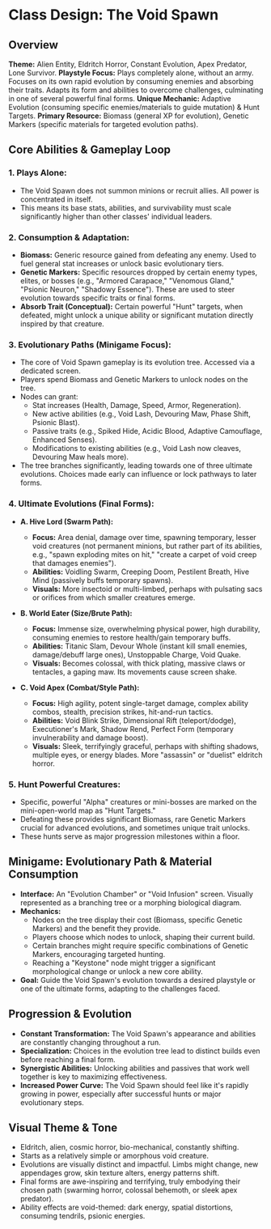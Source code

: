 # Class Design: The Void Spawn

## Overview

**Theme:** Alien Entity, Eldritch Horror, Constant Evolution, Apex Predator, Lone Survivor.
**Playstyle Focus:** Plays completely alone, without an army. Focuses on its own rapid evolution by consuming enemies and absorbing their traits. Adapts its form and abilities to overcome challenges, culminating in one of several powerful final forms.
**Unique Mechanic:** Adaptive Evolution (consuming specific enemies/materials to guide mutation) & Hunt Targets.
**Primary Resource:** Biomass (general XP for evolution), Genetic Markers (specific materials for targeted evolution paths).

## Core Abilities & Gameplay Loop

### 1. Plays Alone:
* The Void Spawn does not summon minions or recruit allies. All power is concentrated in itself.
* This means its base stats, abilities, and survivability must scale significantly higher than other classes' individual leaders.

### 2. Consumption & Adaptation:
* **Biomass:** Generic resource gained from defeating any enemy. Used to fuel general stat increases or unlock basic evolutionary tiers.
* **Genetic Markers:** Specific resources dropped by certain enemy types, elites, or bosses (e.g., "Armored Carapace," "Venomous Gland," "Psionic Neuron," "Shadowy Essence"). These are used to steer evolution towards specific traits or final forms.
* **Absorb Trait (Conceptual):** Certain powerful "Hunt" targets, when defeated, might unlock a unique ability or significant mutation directly inspired by that creature.

### 3. Evolutionary Paths (Minigame Focus):
* The core of Void Spawn gameplay is its evolution tree. Accessed via a dedicated screen.
* Players spend Biomass and Genetic Markers to unlock nodes on the tree.
* Nodes can grant:
    * Stat increases (Health, Damage, Speed, Armor, Regeneration).
    * New active abilities (e.g., Void Lash, Devouring Maw, Phase Shift, Psionic Blast).
    * Passive traits (e.g., Spiked Hide, Acidic Blood, Adaptive Camouflage, Enhanced Senses).
    * Modifications to existing abilities (e.g., Void Lash now cleaves, Devouring Maw heals more).
* The tree branches significantly, leading towards one of three ultimate evolutions. Choices made early can influence or lock pathways to later forms.

### 4. Ultimate Evolutions (Final Forms):

* **A. Hive Lord (Swarm Path):**
    * **Focus:** Area denial, damage over time, spawning temporary, lesser void creatures (not permanent minions, but rather part of its abilities, e.g., "spawn exploding mites on hit," "create a carpet of void creep that damages enemies").
    * **Abilities:** Voidling Swarm, Creeping Doom, Pestilent Breath, Hive Mind (passively buffs temporary spawns).
    * **Visuals:** More insectoid or multi-limbed, perhaps with pulsating sacs or orifices from which smaller creatures emerge.

* **B. World Eater (Size/Brute Path):**
    * **Focus:** Immense size, overwhelming physical power, high durability, consuming enemies to restore health/gain temporary buffs.
    * **Abilities:** Titanic Slam, Devour Whole (instant kill small enemies, damage/debuff large ones), Unstoppable Charge, Void Quake.
    * **Visuals:** Becomes colossal, with thick plating, massive claws or tentacles, a gaping maw. Its movements cause screen shake.

* **C. Void Apex (Combat/Style Path):**
    * **Focus:** High agility, potent single-target damage, complex ability combos, stealth, precision strikes, hit-and-run tactics.
    * **Abilities:** Void Blink Strike, Dimensional Rift (teleport/dodge), Executioner's Mark, Shadow Rend, Perfect Form (temporary invulnerability and damage boost).
    * **Visuals:** Sleek, terrifyingly graceful, perhaps with shifting shadows, multiple eyes, or energy blades. More "assassin" or "duelist" eldritch horror.

### 5. Hunt Powerful Creatures:
* Specific, powerful "Alpha" creatures or mini-bosses are marked on the mini-open-world map as "Hunt Targets."
* Defeating these provides significant Biomass, rare Genetic Markers crucial for advanced evolutions, and sometimes unique trait unlocks.
* These hunts serve as major progression milestones within a floor.

## Minigame: Evolutionary Path & Material Consumption

* **Interface:** An "Evolution Chamber" or "Void Infusion" screen. Visually represented as a branching tree or a morphing biological diagram.
* **Mechanics:**
    * Nodes on the tree display their cost (Biomass, specific Genetic Markers) and the benefit they provide.
    * Players choose which nodes to unlock, shaping their current build.
    * Certain branches might require specific combinations of Genetic Markers, encouraging targeted hunting.
    * Reaching a "Keystone" node might trigger a significant morphological change or unlock a new core ability.
* **Goal:** Guide the Void Spawn's evolution towards a desired playstyle or one of the ultimate forms, adapting to the challenges faced.

## Progression & Evolution

* **Constant Transformation:** The Void Spawn's appearance and abilities are constantly changing throughout a run.
* **Specialization:** Choices in the evolution tree lead to distinct builds even before reaching a final form.
* **Synergistic Abilities:** Unlocking abilities and passives that work well together is key to maximizing effectiveness.
* **Increased Power Curve:** The Void Spawn should feel like it's rapidly growing in power, especially after successful hunts or major evolutionary steps.

## Visual Theme & Tone

* Eldritch, alien, cosmic horror, bio-mechanical, constantly shifting.
* Starts as a relatively simple or amorphous void creature.
* Evolutions are visually distinct and impactful. Limbs might change, new appendages grow, skin texture alters, energy patterns shift.
* Final forms are awe-inspiring and terrifying, truly embodying their chosen path (swarming horror, colossal behemoth, or sleek apex predator).
* Ability effects are void-themed: dark energy, spatial distortions, consuming tendrils, psionic energies.
